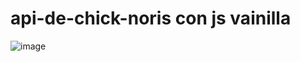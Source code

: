 # api-de-chick-noris con js vainilla 
![image](https://github.com/abaduna/api-de-chick-noris/assets/64230830/15667e55-140f-46a9-ae62-402ab7b91bf7)
